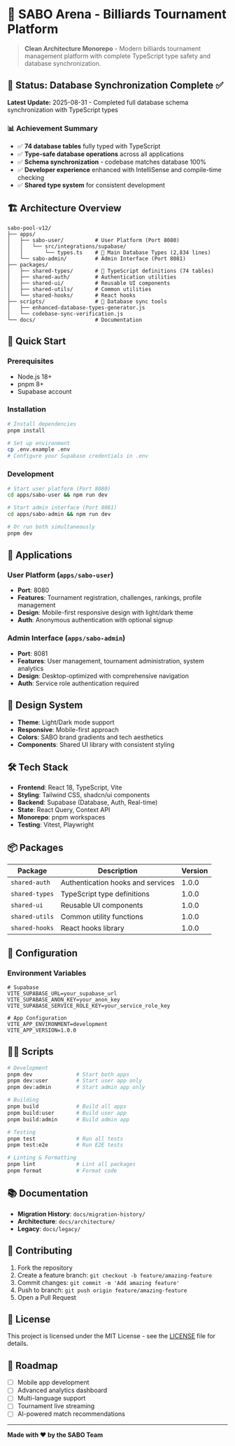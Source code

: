 # 🎱 SABO Arena - Billiards Tournament Platform

> **Clean Architecture Monorepo** - Modern billiards tournament management platform with complete TypeScript type safety and database synchronization.

## 🎯 Status: Database Synchronization Complete ✅

**Latest Update:** 2025-08-31 - Completed full database schema synchronization with TypeScript types

### 📊 Achievement Summary
- ✅ **74 database tables** fully typed with TypeScript
- ✅ **Type-safe database operations** across all applications  
- ✅ **Schema synchronization** - codebase matches database 100%
- ✅ **Developer experience** enhanced with IntelliSense and compile-time checking
- ✅ **Shared type system** for consistent development

## 🏗️ Architecture Overview

```
sabo-pool-v12/
├── apps/
│   ├── sabo-user/          # User Platform (Port 8080)
│   │   └── src/integrations/supabase/
│   │       └── types.ts    # 🎯 Main Database Types (2,834 lines)
│   └── sabo-admin/         # Admin Interface (Port 8081)
├── packages/
│   ├── shared-types/       # 🎯 TypeScript definitions (74 tables)
│   ├── shared-auth/        # Authentication utilities
│   ├── shared-ui/          # Reusable UI components
│   ├── shared-utils/       # Common utilities
│   └── shared-hooks/       # React hooks
├── scripts/                # 🎯 Database sync tools
│   ├── enhanced-database-types-generator.js
│   └── codebase-sync-verification.js
└── docs/                   # Documentation
```

## 🚀 Quick Start

### Prerequisites
- Node.js 18+
- pnpm 8+
- Supabase account

### Installation
```bash
# Install dependencies
pnpm install

# Set up environment
cp .env.example .env
# Configure your Supabase credentials in .env
```

### Development
```bash
# Start user platform (Port 8080)
cd apps/sabo-user && npm run dev

# Start admin interface (Port 8081)
cd apps/sabo-admin && npm run dev

# Or run both simultaneously
pnpm dev
```

## 📱 Applications

### User Platform (`apps/sabo-user`)
- **Port**: 8080
- **Features**: Tournament registration, challenges, rankings, profile management
- **Design**: Mobile-first responsive design with light/dark theme
- **Auth**: Anonymous authentication with optional signup

### Admin Interface (`apps/sabo-admin`)
- **Port**: 8081  
- **Features**: User management, tournament administration, system analytics
- **Design**: Desktop-optimized with comprehensive navigation
- **Auth**: Service role authentication required

## 🎨 Design System

- **Theme**: Light/Dark mode support
- **Responsive**: Mobile-first approach
- **Colors**: SABO brand gradients and tech aesthetics
- **Components**: Shared UI library with consistent styling

## 🛠️ Tech Stack

- **Frontend**: React 18, TypeScript, Vite
- **Styling**: Tailwind CSS, shadcn/ui components
- **Backend**: Supabase (Database, Auth, Real-time)
- **State**: React Query, Context API
- **Monorepo**: pnpm workspaces
- **Testing**: Vitest, Playwright

## 📦 Packages

| Package | Description | Version |
|---------|-------------|---------|
| `shared-auth` | Authentication hooks and services | 1.0.0 |
| `shared-types` | TypeScript type definitions | 1.0.0 |
| `shared-ui` | Reusable UI components | 1.0.0 |
| `shared-utils` | Common utility functions | 1.0.0 |
| `shared-hooks` | React hooks library | 1.0.0 |

## 🔧 Configuration

### Environment Variables
```env
# Supabase
VITE_SUPABASE_URL=your_supabase_url
VITE_SUPABASE_ANON_KEY=your_anon_key
VITE_SUPABASE_SERVICE_ROLE_KEY=your_service_role_key

# App Configuration
VITE_APP_ENVIRONMENT=development
VITE_APP_VERSION=1.0.0
```

## 🏃‍♂️ Scripts

```bash
# Development
pnpm dev              # Start both apps
pnpm dev:user         # Start user app only
pnpm dev:admin        # Start admin app only

# Building
pnpm build            # Build all apps
pnpm build:user       # Build user app
pnpm build:admin      # Build admin app

# Testing
pnpm test             # Run all tests
pnpm test:e2e         # Run E2E tests

# Linting & Formatting
pnpm lint             # Lint all packages
pnpm format           # Format code
```

## 📚 Documentation

- **Migration History**: `docs/migration-history/`
- **Architecture**: `docs/architecture/`
- **Legacy**: `docs/legacy/`

## 🤝 Contributing

1. Fork the repository
2. Create a feature branch: `git checkout -b feature/amazing-feature`
3. Commit changes: `git commit -m 'Add amazing feature'`
4. Push to branch: `git push origin feature/amazing-feature`
5. Open a Pull Request

## 📄 License

This project is licensed under the MIT License - see the [LICENSE](LICENSE) file for details.

## 🎯 Roadmap

- [ ] Mobile app development
- [ ] Advanced analytics dashboard
- [ ] Multi-language support
- [ ] Tournament live streaming
- [ ] AI-powered match recommendations

---

**Made with ❤️ by the SABO Team**
